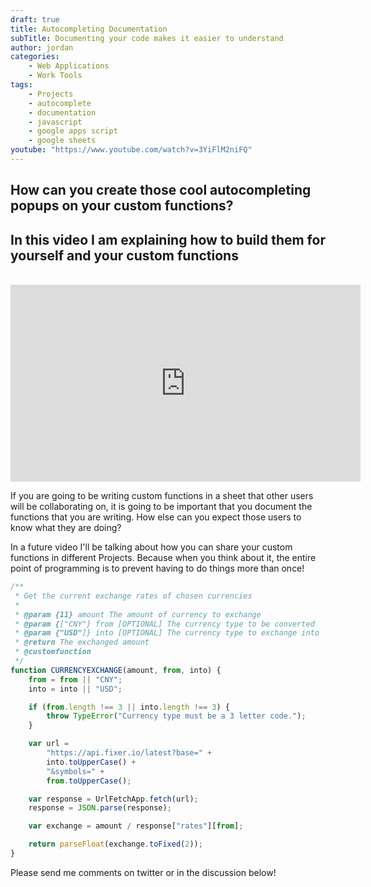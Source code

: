 ```yaml
---
draft: true
title: Autocompleting Documentation
subTitle: Documenting your code makes it easier to understand
author: jordan
categories:
    - Web Applications
    - Work Tools
tags:
    - Projects
    - autocomplete
    - documentation
    - javascript
    - google apps script
    - google sheets
youtube: "https://www.youtube.com/watch?v=3YiFlM2niFQ"
---
```


## How can you create those cool autocompleting popups on your custom functions?

## In this video I am explaining how to build them for yourself and your custom functions

​<iframe width="560" height="315" src="https://www.youtube.com/embed/3YiFlM2niFQ" frameborder="0" allow="autoplay; encrypted-media" allowfullscreen></iframe>

If you are going to be writing custom functions in a sheet that other users will be collaborating on, it is going to be important that you document the functions that you are writing. How else can you expect those users to know what they are doing?

In a future video I'll be talking about how you can share your custom functions in different Projects. Because when you think about it, the entire point of programming is to prevent having to do things more than once!

```javascript
/**
 * Get the current exchange rates of chosen currencies
 *
 * @param {11} amount The amount of currency to exchange
 * @param {["CNY"} from [OPTIONAL] The currency type to be converted
 * @param {"USD"]} into [OPTIONAL] The currency type to exchange into
 * @return The exchanged amount
 * @customfunction
 */
function CURRENCYEXCHANGE(amount, from, into) {
    from = from || "CNY";
    into = into || "USD";

    if (from.length !== 3 || into.length !== 3) {
        throw TypeError("Currency type must be a 3 letter code.");
    }

    var url =
        "https://api.fixer.io/latest?base=" +
        into.toUpperCase() +
        "&symbols=" +
        from.toUpperCase();

    var response = UrlFetchApp.fetch(url);
    response = JSON.parse(response);

    var exchange = amount / response["rates"][from];

    return parseFloat(exchange.toFixed(2));
}
```

Please send me comments on twitter or in the discussion below!
